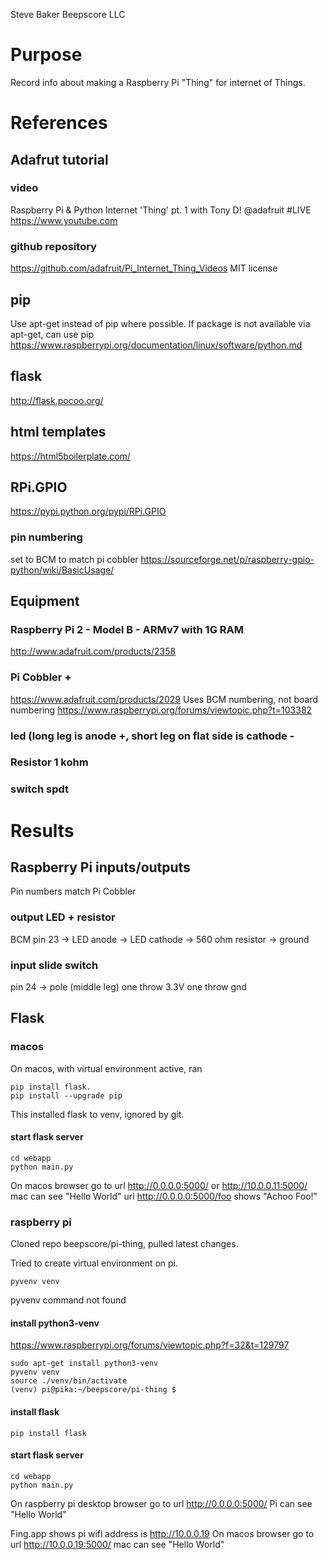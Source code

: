 Steve Baker Beepscore LLC

# Purpose
Record info about making a Raspberry Pi "Thing" for internet of Things.

# References

## Adafrut tutorial

### video
Raspberry Pi & Python Internet 'Thing' pt. 1 with Tony D! @adafruit #LIVE
https://www.youtube.com

### github repository
https://github.com/adafruit/Pi_Internet_Thing_Videos
MIT license

## pip
Use apt-get instead of pip where possible.
If package is not available via apt-get, can use pip
https://www.raspberrypi.org/documentation/linux/software/python.md

## flask
http://flask.pocoo.org/

## html templates
https://html5boilerplate.com/

## RPi.GPIO
https://pypi.python.org/pypi/RPi.GPIO
### pin numbering
set to BCM to match pi cobbler
https://sourceforge.net/p/raspberry-gpio-python/wiki/BasicUsage/

## Equipment

### Raspberry Pi 2 - Model B - ARMv7 with 1G RAM
http://www.adafruit.com/products/2358

### Pi Cobbler +
https://www.adafruit.com/products/2029
Uses BCM numbering, not board numbering
https://www.raspberrypi.org/forums/viewtopic.php?t=103382

### led (long leg is anode +, short leg on flat side is cathode -
### Resistor 1 kohm
### switch spdt

# Results

## Raspberry Pi inputs/outputs
Pin numbers match Pi Cobbler
### output LED + resistor
BCM pin 23 -> LED anode -> LED cathode -> 560 ohm resistor -> ground

### input slide switch
pin 24 -> pole (middle leg)
one throw 3.3V
one throw gnd

## Flask

### macos
On macos, with virtual environment active, ran

    pip install flask.
    pip install --upgrade pip

This installed flask to venv, ignored by git.

#### start flask server

    cd webapp
    python main.py

On macos browser go to url http://0.0.0.0:5000/ or http://10.0.0.11:5000/
mac can see "Hello World"
url http://0.0.0.0:5000/foo shows "Achoo Foo!"

### raspberry pi
Cloned repo beepscore/pi-thing, pulled latest changes.

Tried to create virtual environment on pi.

    pyvenv venv

pyvenv command not found

#### install python3-venv
https://www.raspberrypi.org/forums/viewtopic.php?f=32&t=129797

    sudo apt-get install python3-venv
    pyvenv venv
    source ./venv/bin/activate
    (venv) pi@pika:~/beepscore/pi-thing $

#### install flask

    pip install flask

#### start flask server

    cd webapp
    python main.py

On raspberry pi desktop browser go to url http://0.0.0.0:5000/
Pi can see "Hello World"

Fing.app shows pi wifi address is http://10.0.0.19
On macos browser go to url http://10.0.0.19:5000/
mac can see "Hello World"
